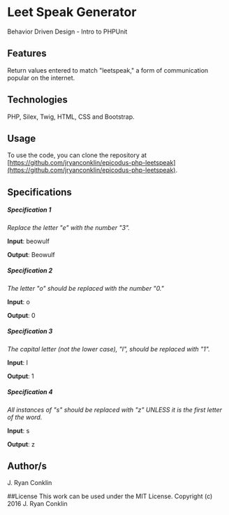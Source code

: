 # Leet Speak Generator
Behavior Driven Design - Intro to PHPUnit

## Features
Return values entered to match "leetspeak," a form of communication popular on the internet.

## Technologies

PHP, Silex, Twig, HTML, CSS and Bootstrap.

## Usage

To use the code, you can clone the repository at [https://github.com/jryanconklin/epicodus-php-leetspeak](https://github.com/jryanconklin/epicodus-php-leetspeak).

## Specifications

##### Specification 1 #####
*Replace the letter "e" with the number "3".*

__Input__: beowulf

__Output__: Beowulf

##### Specification 2 #####
*The letter "o" should be replaced with the number "0."*

__Input__: o

__Output__: 0

##### Specification 3 #####
*The capital letter (not the lower case), "I", should be replaced with "1".*

__Input__: I

__Output__: 1

##### Specification 4 #####
*All instances of "s" should be replaced with "z" UNLESS it is the first letter of the word.*

__Input__: s

__Output__: z


## Author/s
J. Ryan Conklin

##License
This work can be used under the MIT License.
Copyright (c) 2016 J. Ryan Conklin
